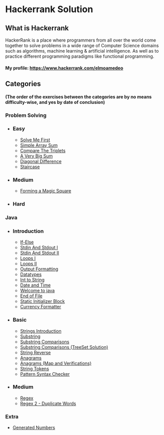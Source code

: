# Hackerrank Solution

## What is Hackerrank
HackerRank is a place where programmers from all over the world come together to solve problems in a wide range of Computer Science domains such as algorithms, machine learning & artificial intelligence. As well as to practice different programming paradigms like functional programming.

#### My profile: https://www.hackerrank.com/elmoamedeo

## Categories
#### (The order of the exercises between the categories are by no means difficulty-wise, and yes by date of conclusion) 

### Problem Solving

* ### Easy
  * [Solve Me First](https://github.com/elmoamedeo/hackerrank/blob/main/problemsolving/easy/SolveMeFirst.java)
  * [Simple Array Sum](https://github.com/elmoamedeo/hackerrank/blob/main/problemsolving/easy/SimpleArraySum.java)
  * [Compare The Triplets](https://github.com/elmoamedeo/hackerrank/blob/main/problemsolving/easy/CompareTheTriplets.java)
  * [A Very Big Sum](https://github.com/elmoamedeo/hackerrank/blob/main/problemsolving/easy/AVeryBigSum.java)
  * [Diagonal Difference](https://github.com/elmoamedeo/hackerrank/blob/main/problemsolving/easy/DiagonalDifference.java)
  * [Staircase](https://github.com/elmoamedeo/hackerrank/blob/main/problemsolving/easy/Staircase.java)

* ### Medium
  * [Forming a Magic Square](https://github.com/elmoamedeo/hackerrank/blob/main/problemsolving/medium/FormingAMagicSquare.java)

* ### Hard

### Java

* ### Introduction
    * [If-Else](https://github.com/elmoamedeo/hackerrank/blob/main/java/introduction/IfElse.java)
    * [Stdin And Stdout I](https://github.com/elmoamedeo/hackerrank/blob/main/java/introduction/StdinAndStdoutI.java)
    * [Stdin And Stdout II](https://github.com/elmoamedeo/hackerrank/blob/main/java/introduction/StdinAndStdoutII.java)
    * [Loops I](https://github.com/elmoamedeo/hackerrank/blob/main/java/introduction/LoopsI.java)
    * [Loops II](https://github.com/elmoamedeo/hackerrank/blob/main/java/introduction/LoopsII.java)
    * [Output Formatting](https://github.com/elmoamedeo/hackerrank/blob/main/java/introduction/OutputFormatting.java)
    * [Datatypes](https://github.com/elmoamedeo/hackerrank/blob/main/java/introduction/Datatypes.java)
    * [Int to String](https://github.com/elmoamedeo/hackerrank/blob/main/java/introduction/IntToString.java)
    * [Date and Time](https://github.com/elmoamedeo/hackerrank/blob/main/java/introduction/DateAndTime.java)
    * [Welcome to java](https://github.com/elmoamedeo/hackerrank/blob/main/java/introduction/WelcomeToJava.java)
    * [End of File](https://github.com/elmoamedeo/hackerrank/blob/main/java/introduction/EndOfFile.java)
    * [Static Initializer Block](https://github.com/elmoamedeo/hackerrank/blob/main/java/introduction/StaticInitializerBlock.java)
    * [Currency Formatter](https://github.com/elmoamedeo/hackerrank/blob/main/java/introduction/CurrencyFormatter.java)

* ### Basic
    * [Strings Introduction](https://github.com/elmoamedeo/hackerrank/blob/main/java/basic/StringsIntroduction.java)
    * [Substring](https://github.com/elmoamedeo/hackerrank/blob/main/java/basic/Substring.java)
    * [Substring Comparisons](https://github.com/elmoamedeo/hackerrank/blob/main/java/basic/SubstringComparisons.java)
    * [Substring Comparisons (TreeSet Solution)](https://github.com/elmoamedeo/hackerrank/blob/main/java/basic/SubstringComparisonsTreeSet.java)
    * [String Reverse](https://github.com/elmoamedeo/hackerrank/blob/main/java/basic/StringReverse.java)
    * [Anagrams](https://github.com/elmoamedeo/hackerrank/blob/main/java/basic/Anagrams.java)
    * [Anagrams (Map and Verifications)](https://github.com/elmoamedeo/hackerrank/blob/main/java/basic/AnagramsWithMapAndVerifications.java)
    * [String Tokens](https://github.com/elmoamedeo/hackerrank/blob/main/java/basic/StringTokens.java)
    * [Pattern Syntax Checker](https://github.com/elmoamedeo/hackerrank/blob/main/java/basic/PatternSyntaxChecker.java)
  
* ### Medium
    * [Regex](https://github.com/elmoamedeo/hackerrank/blob/main/java/medium/Regex.java)
    * [Regex 2 - Duplicate Words](https://github.com/elmoamedeo/hackerrank/blob/main/java/medium/Regex.java)

### Extra
* [Generated Numbers](https://github.com/elmoamedeo/hackerrank/blob/main/Extra/GeneratedNumbers.java)